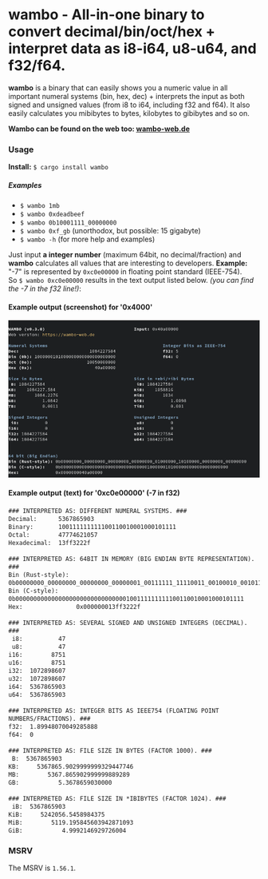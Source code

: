 # wambo - All-in-one binary to convert decimal/bin/oct/hex + interpret data as i8-i64, u8-u64, and f32/f64.

**wambo** is a binary that can easily shows you a numeric value in all important
numeral systems (bin, hex, dec) + interprets the input as both signed
and unsigned values (from i8 to i64, including f32 and f64). It also
easily calculates you mibibytes to bytes, kilobytes to gibibytes and so on.

**Wambo can be found on the web too: [wambo-web.de](https://wambo-web.de)**

### Usage
**Install:** `$ cargo install wambo`
##### Examples
- `$ wambo 1mb`
- `$ wambo 0xdeadbeef`
- `$ wambo 0b10001111_00000000`
- `$ wambo 0xf_gb` (unorthodox, but possible: 15 gigabyte)
- `$ wambo -h` (for more help and examples)

Just input **a integer number** (maximum 64bit, no decimal/fraction) and **wambo** calculates
all values that are interesting to developers. **Example:** \
"-7" is represented by `0xc0e00000` in floating point standard (IEEE-754). \
So `$ wambo 0xc0e00000` results in the text output listed below.
*(you can find the -7 in the f32 line!)*:

#### Example output (screenshot) for '0x4000'
![Example output in terminal](screenshot.png "Colorful output in terminal")


#### Example output (text) for '0xc0e00000' (-7 in f32)
```
### INTERPRETED AS: DIFFERENT NUMERAL SYSTEMS. ###
Decimal:      5367865903
Binary:       100111111111100110010001000101111
Octal:        47774621057
Hexadecimal:  13ff3222f

### INTERPRETED AS: 64BIT IN MEMORY (BIG ENDIAN BYTE REPRESENTATION). ###
Bin (Rust-style):  0b00000000_00000000_00000000_00000001_00111111_11110011_00100010_00101111
Bin (C-style):     0b0000000000000000000000000000000100111111111100110010001000101111
Hex:               0x000000013ff3222f

### INTERPRETED AS: SEVERAL SIGNED AND UNSIGNED INTEGERS (DECIMAL). ###
 i8:          47
 u8:          47
i16:        8751
u16:        8751
i32:  1072898607
u32:  1072898607
i64:  5367865903
u64:  5367865903

### INTERPRETED AS: INTEGER BITS AS IEEE754 (FLOATING POINT NUMBERS/FRACTIONS). ###
f32:  1.89948070049285888
f64:  0

### INTERPRETED AS: FILE SIZE IN BYTES (FACTOR 1000). ###
 B:  5367865903
KB:     5367865.9029999999329447746
MB:        5367.865902999999889289
GB:           5.3678659030000

### INTERPRETED AS: FILE SIZE IN *IBIBYTES (FACTOR 1024). ###
 iB:  5367865903
KiB:     5242056.5458984375
MiB:        5119.195845603942871093
GiB:           4.9992146929726004

```

### MSRV
The MSRV is `1.56.1`.
